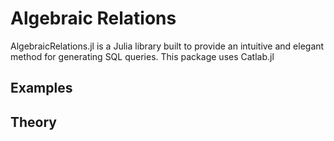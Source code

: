 # Algebraic Relations

AlgebraicRelations.jl is a Julia library built to provide an intuitive and elegant method for generating SQL queries. This package uses Catlab.jl

## Examples

## Theory
